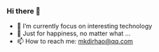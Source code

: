 ### Hi there 👋

- 🔭 I’m currently focus on interesting technology
- 🌱 Just for happiness, no matter what ...
- 📫 How to reach me: mkdirhao@qq.com

<!--
**mkdirHao/mkdirhao** is a ✨ _special_ ✨ repository because its `README.md` (this file) appears on your GitHub profile.

Here are some ideas to get you started:

- 🔭 I’m currently working on ...
- 🌱 I’m currently learning ...
- 👯 I’m looking to collaborate on ...
- 🤔 I’m looking for help with ...
- 💬 Ask me about ...
- 📫 How to reach me: ...
- 😄 Pronouns: ...
- ⚡ Fun fact: ...
-->
